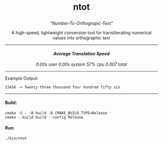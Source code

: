 <h1><p align="center">ntot</p></h1>
<p align="center"><i>"Number-To-Orthograpic-Text"</i></p>
<p align="center">A high-speed, lightweight conversion tool for transliterating numerical values into orthographic text</p>

---

<h4><p align="center"><i>Average Translation Speed</i></p></h4>
<p align="center"><i>0.00s user 0.00s system 57% cpu 0.007 total</i></p>

---

Example Output:

    23456 -> Twenty three thousand four hundred fifty six

---

<h4>Build:</h4>

    cmake -S . -B build -D CMAKE_BUILD_TYPE=Release
    cmake --build build --config Release

<h4>Run:</h4>

    ./bin/ntot
